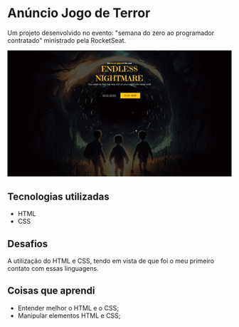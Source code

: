 # Anúncio Jogo de Terror
Um projeto desenvolvido no evento: "semana do zero ao programador contratado" ministrado pela RocketSeat.

<img src="Imagens/endless nightmare.gif" alt="GIF do projeto">

## Tecnologias utilizadas

- HTML
- CSS

## Desafios

A utilização do HTML e CSS, tendo em vista de que foi o meu primeiro contato com essas linguagens.

## Coisas que aprendi

- Entender melhor o HTML e o CSS;
- Manipular elementos HTML e CSS;



